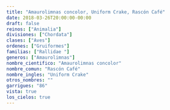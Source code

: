 ```yaml
---
title: "Amaurolimnas concolor, Uniform Crake, Rascón Café"
date: 2018-03-26T20:00:00-00:00
draft: false
reinos: ["Animalia"]
divisiones: ["Chordata"]
clases: ["Aves"]
ordenes: ["Gruiformes"]
familias: ["Rallidae "]
generos: ["Amaurolimnas"]
nombre_cientifico: "Amaurolimnas concolor"
nombre_comun: "Rascón Café"
nombre_ingles: "Uniform Crake"
otros_nombres: ""
garrigues: "86"
vista: true
los_cielos: true
---
```

